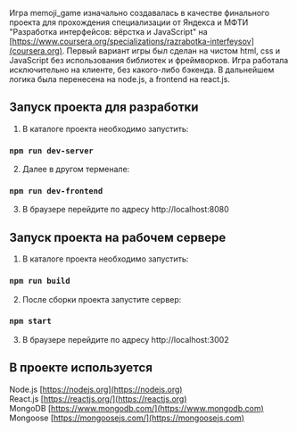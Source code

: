 Игра memoji_game изначально создавалась в качестве финального проекта для прохождения специализации от Яндекса и МФТИ "Разработка интерфейсов: вёрстка и JavaScript" на [https://www.coursera.org/specializations/razrabotka-interfeysov](coursera.org). Первый вариант игры был сделан на чистом html, css и JavaScript без использования библиотек и фреймворков. Игра работала исключительно на клиенте, без какого-либо бэкенда.
В дальнейшем логика была перенесена на node.js, а frontend на react.js.

## Запуск проекта для разработки

1) В каталоге проекта необходимо запустить:
### `npm run dev-server`

2) Далее в другом терменале:
### `npm run dev-frontend`

3) В браузере перейдите по адресу http://localhost:8080

## Запуск проекта на рабочем сервере

1) В каталоге проекта необходимо запустить:
### `npm run build`

2) После сборки проекта запустите сервер:
### `npm start`

3) В браузере перейдите по адресу http://localhost:3002

## В проекте используется

Node.js [https://nodejs.org](https://nodejs.org)<br>
React.js [https://reactjs.org/](https://reactjs.org)<br>
MongoDB [https://www.mongodb.com/](https://www.mongodb.com)<br>
Mongoose [https://mongoosejs.com/](https://mongoosejs.com)